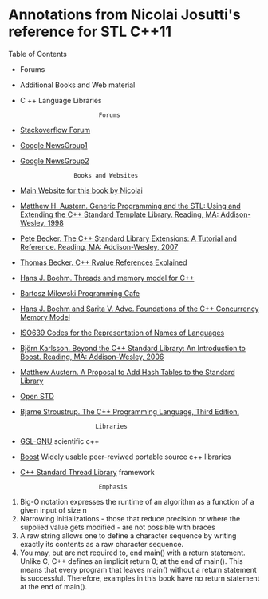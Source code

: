 # Annotations from Nicolai Josutti's reference for STL C++11 

Table of Contents 
- Forums
- Additional Books and Web material 
- C ++ Language Libraries
                  
                            Forums 

* [Stackoverflow Forum](http://stackoverflow.com/tags/c++/info)
* [Google NewsGroup1](https://groups.google.com/g/comp.lang.c++/about)
* [Google NewsGroup2](http://groups.google.com/group/alt.comp.lang.learn.c-c++/about)

                     Books and Websites
 
 * [Main Website for this book by Nicolai](http://www.cppstdlib.com) 
 * [Matthew H. Austern. Generic Programming and the STL: Using and Extending the C++ Standard Template Library. Reading, MA: Addison-Wesley, 1998](https://openlibrary.org/books/OL369307M/Generic_programming_and_the_STL)
 * [Pete Becker. The C++ Standard Library Extensions: A Tutorial and Reference. Reading, MA: Addison-Wesley, 2007](https://www.google.com/url?sa=t&rct=j&q=&esrc=s&source=web&cd=&cad=rja&uact=8&ved=2ahUKEwij2Y3ssJz1AhUhPn0KHSyjDZwQFnoECAQQAQ&url=https%3A%2F%2Fwww.amazon.com%2FStandard-Library-Extensions-Tutorial-Reference%2Fdp%2F0321412990&usg=AOvVaw1M97eC_UM1uCeGq3hr7jKU) 
 * [Thomas Becker. C++ Rvalue References Explained](http://thbecker.net/articles/rvalue_references/section_01.html)
 * [Hans J. Boehm. Threads and memory model for C++](https://www.hboehm.info/c++mm/) 
 * [Bartosz Milewski Programming Cafe](https://bartoszmilewski.com)
 * [Hans J. Boehm and Sarita V. Adve. Foundations of the C++ Concurrency Memory Model](https://www.hpl.hp.com/techreports/2008/HPL-2008-56.pdf)
 * [ISO639 Codes for the Representation of Names of Languages](https://www.loc.gov/standards/iso639-2/php/English_list.php)
 * [Björn Karlsson. Beyond the C++ Standard Library: An Introduction to Boost. Reading, MA: Addison-Wesley, 2006](https://www.google.com/url?sa=t&rct=j&q=&esrc=s&source=web&cd=&ved=2ahUKEwjUt_-32pz1AhXglGoFHYRpBxcQFnoECAMQAQ&url=http%3A%2F%2F159.69.3.96%2Febooks%2FIT%2FPROGRAMMING%2FBoost%2FBeyond_The_Cpp_Standard_Library_An_Introduction_To_Boost.pdf&usg=AOvVaw33bhHA-baHKbeMrSn_hVZ2)
 * [Matthew Austern. A Proposal to Add Hash Tables to the Standard Library](http://www.open-std.org/jtc1/sc22/wg21/docs/papers/2003/n1456.html)
 * [Open STD](http://www.open-std.org) 
 * [Bjarne Stroustrup. The C++ Programming Language, Third Edition. ](http://www.staroceans.org/e-book/The_C__Programming_Language__Stroustrup_.pdf)
 
                            Libraries

* [GSL-GNU](https://www.gnu.org/software/gsl/) scientific c++ 
* [Boost](https://www.boost.org) Widely usable peer-reviwed portable source c++ libraries 
* [C++ Standard Thread Library](https://www.stdthread.co.uk) framework




                            Emphasis
1. Big-O notation expresses the runtime of an algorithm as a function of a given input of size n
2. Narrowing Initializations - those that reduce precision or where the supplied value gets modified - are not possible with braces
3. A raw string allows one to define a character sequence by writing exactly its contents as a raw character sequence.
4. You may, but are not required to, end main() with a return statement. Unlike C, C++ defines an implicit return 0; at the end of main(). This means that every program that leaves main() without a return statement is successful. Therefore, examples in this book have no return statement at the end of main().
